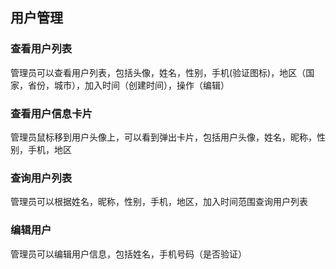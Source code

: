 ## 用户管理

### 查看用户列表

管理员可以查看用户列表，包括头像，姓名，性别，手机(验证图标)，地区（国家，省份，城市），加入时间（创建时间），操作（编辑）

### 查看用户信息卡片

管理员鼠标移到用户头像上，可以看到弹出卡片，包括用户头像，姓名，昵称，性别，手机，地区

### 查询用户列表

管理员可以根据姓名，昵称，性别，手机，地区，加入时间范围查询用户列表

### 编辑用户

管理员可以编辑用户信息，包括姓名，手机号码（是否验证）
